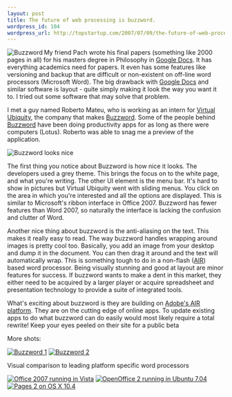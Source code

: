 ```yaml
--- 
layout: post
title: The future of web processing is buzzword.
wordpress_id: 104
wordpress_url: http://topstartup.com/2007/07/09/the-future-of-web-processing-is-buzzword/
---
```

<img src="http://topstartup.com/wp-content/uploads/2007/07/buzzword.thumbnail.png" title="Buzzword" alt="Buzzword" align="left" />My friend Pach wrote his final papers (something like 2000 pages in all) for his masters degree in Philosophy in <a href="http://docs.google.com">Google Docs</a>. It has everything academics need for papers. It even has some features like versioning and backup that are difficult or non-existent on off-line word processors (Microsoft Word). The big drawback with <a href="http://docs.google.com">Google Docs</a> and similar software is layout - quite simply making it look the way you want it to. I tried out some software that may solve that problem.<!--more-->

I met a guy named Roberto Mateu, who is working as an intern for <a href="http://virtub.com/">Virtual Ubiquity</a>, the company that makes <a href="http://preview.getbuzzword.com/">Buzzword</a>. Some of the people behind <a href="http://preview.getbuzzword.com/">Buzzword</a> have been doing productivity apps for as long as there were computers (Lotus). Roberto was able to snag me a preview of the application.

<img src="http://topstartup.com/wp-content/uploads/2007/07/buzzword_nice.png" alt="Buzzword looks nice" />

The first thing you notice about Buzzword is how nice it looks. The developers used a grey theme. This brings the focus on to the white page, and what you're writing. The other UI element is the menu bar. It's hard to show in pictures but Virtual Ubiquity went with sliding menus. You click on the area in which you're interested and all the options are displayed.  This is similar to Microsoft's ribbon interface in Office 2007. Buzzword has fewer features than Word 2007, so naturally the interface is lacking the confusion and clutter of Word.

Another nice thing about buzzword is the anti-aliasing on the text. This makes it really easy to read. The way buzzword handles wrapping around images is pretty cool too. Basically, you add an image from your desktop and dump it in the document. You can then drag it around and the text will automatically wrap. This is something tough to do in a non-flash (<a href="http://labs.adobe.com/technologies/air/">AIR</a>) based word processor. Being visually stunning and good at layout are minor features for success. If buzzword wants to make a dent in this market, they either need to be acquired by a larger player or acquire spreadsheet and presentation technology to provide a suite of integrated tools.

What's exciting about buzzword is they are building on <a href="http://labs.adobe.com/technologies/air/">Adobe's AIR platform</a>. They are on the cutting edge of online apps. To update existing apps to do what buzzword can do easily would most likely require a total rewrite! Keep your eyes peeled on their site for a public beta

More shots:

<a href="http://topstartup.com/2007/07/09/the-future-of-web-processing-is-buzzword/buzzword-1/" rel="attachment wp-att-105" title="Buzzword 1"><img src="http://topstartup.com/wp-content/uploads/2007/07/buzzword1.thumbnail.png" alt="Buzzword 1" /></a> <a href="http://topstartup.com/2007/07/09/the-future-of-web-processing-is-buzzword/buzzword-2/" rel="attachment wp-att-106" title="Buzzword 2"><img src="http://topstartup.com/wp-content/uploads/2007/07/buzzword2.thumbnail.png" alt="Buzzword 2" /></a>

Visual comparison to leading platform specific word processors

<a href="http://topstartup.com/2007/07/09/the-future-of-web-processing-is-buzzword/office-2007-running-in-vista/" rel="attachment wp-att-107" title="Office 2007 running in Vista"><img src="http://topstartup.com/wp-content/uploads/2007/07/office2007_in_vista.thumbnail.png" alt="Office 2007 running in Vista" /></a> <a href="http://topstartup.com/2007/07/09/the-future-of-web-processing-is-buzzword/openoffice-2-running-in-ubuntu-704/" rel="attachment wp-att-108" title="OpenOffice 2 running in Ubuntu 7.04"><img src="http://topstartup.com/wp-content/uploads/2007/07/openoffice_in_ubuntu_704.thumbnail.png" alt="OpenOffice 2 running in Ubuntu 7.04" /></a> <a href="http://topstartup.com/wp-content/uploads/2007/07/pages-2-on-os-x-104.png" title="Pages 2 on OS X 10.4"><img src="http://topstartup.com/wp-content/uploads/2007/07/pages-2-on-os-x-104.thumbnail.png" alt="Pages 2 on OS X 10.4" /></a>
